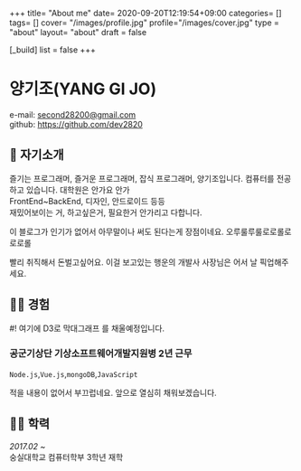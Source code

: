 +++
title= "About me"
date= 2020-09-20T12:19:54+09:00
categories= []
tags= []
cover= "/images/profile.jpg"
profile="/images/cover.jpg"
type = "about"
layout= "about"
draft = false

[_build]
    list = false
+++


양기조(YANG GI JO)  
===

e-mail: second28200@gmail.com  
github: https://github.com/dev2820

## 👋 자기소개

즐기는 프로그래머, 즐거운 프로그래머, 잡식 프로그래머, 양기조입니다.
컴퓨터를 전공하고 있습니다. 대학원은 안가요 안가  
FrontEnd~BackEnd, 디자인, 안드로이드 등등  
재밌어보이는 거, 하고싶은거, 필요한거 안가리고 다합니다.   

이 블로그가 인기가 없어서 아무말이나 써도 된다는게 장점이네요.
오루룰루룰로로롤로로로롤

빨리 취직해서 돈벌고싶어요. 이걸 보고있는 행운의 개발사 사장님은 어서 날 픽업해주세요.

## 👨‍💻 경험
#! 여기에 D3로 막대그래프 를 채울예정입니다.

### 공군기상단 기상소프트웨어개발지원병 2년 근무
`Node.js`,`Vue.js`,`mongoDB`,`JavaScript`

적을 내용이 없어서 부끄럽네요. 앞으로 열심히 채워보겠습니다.

## 👨‍🎓 학력
*2017.02 ~*  
숭실대학교 컴퓨터학부 3학년 재학
